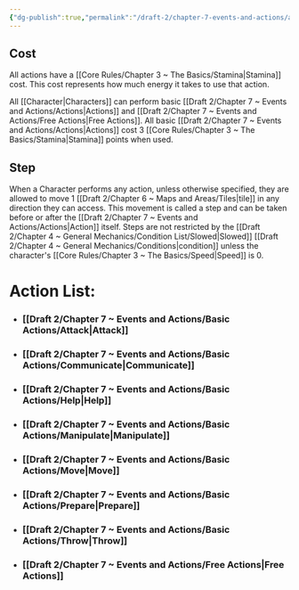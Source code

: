 ```yaml
---
{"dg-publish":true,"permalink":"/draft-2/chapter-7-events-and-actions/actions/"}
---
```


## Cost
All actions have a [[Core Rules/Chapter 3 ~ The Basics/Stamina\|Stamina]] cost. This cost represents how much energy it takes to use that action.

All [[Character\|Characters]] can perform basic [[Draft 2/Chapter 7 ~ Events and Actions/Actions\|Actions]] and [[Draft 2/Chapter 7 ~ Events and Actions/Free Actions\|Free Actions]]. 
All basic [[Draft 2/Chapter 7 ~ Events and Actions/Actions\|Actions]] cost 3 [[Core Rules/Chapter 3 ~ The Basics/Stamina\|Stamina]] points when used.
## Step
When a Character performs any action, unless otherwise specified, they are allowed to move 1 [[Draft 2/Chapter 6 ~ Maps and Areas/Tiles\|tile]] in any direction they can access. This movement is called a step and can be taken before or after the [[Draft 2/Chapter 7 ~ Events and Actions/Actions\|Action]] itself. Steps are not restricted by the [[Draft 2/Chapter 4 ~ General Mechanics/Condition List/Slowed\|Slowed]] [[Draft 2/Chapter 4 ~ General Mechanics/Conditions\|condition]] unless the character's [[Core Rules/Chapter 3 ~ The Basics/Speed\|Speed]] is 0.
# Action List:
- ### [[Draft 2/Chapter 7 ~ Events and Actions/Basic Actions/Attack\|Attack]]
- ### [[Draft 2/Chapter 7 ~ Events and Actions/Basic Actions/Communicate\|Communicate]]
- ### [[Draft 2/Chapter 7 ~ Events and Actions/Basic Actions/Help\|Help]]
- ### [[Draft 2/Chapter 7 ~ Events and Actions/Basic Actions/Manipulate\|Manipulate]]
- ### [[Draft 2/Chapter 7 ~ Events and Actions/Basic Actions/Move\|Move]]
- ### [[Draft 2/Chapter 7 ~ Events and Actions/Basic Actions/Prepare\|Prepare]]
- ### [[Draft 2/Chapter 7 ~ Events and Actions/Basic Actions/Throw\|Throw]]
- ### [[Draft 2/Chapter 7 ~ Events and Actions/Free Actions\|Free Actions]]